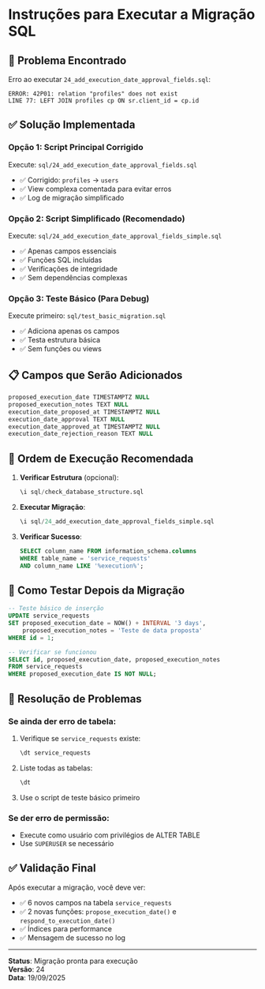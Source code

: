 # Instruções para Executar a Migração SQL

## 🚨 Problema Encontrado

Erro ao executar `24_add_execution_date_approval_fields.sql`:

```
ERROR: 42P01: relation "profiles" does not exist
LINE 77: LEFT JOIN profiles cp ON sr.client_id = cp.id
```

## ✅ Solução Implementada

### Opção 1: Script Principal Corrigido

Execute: `sql/24_add_execution_date_approval_fields.sql`

- ✅ Corrigido: `profiles` → `users`
- ✅ View complexa comentada para evitar erros
- ✅ Log de migração simplificado

### Opção 2: Script Simplificado (Recomendado)

Execute: `sql/24_add_execution_date_approval_fields_simple.sql`

- ✅ Apenas campos essenciais
- ✅ Funções SQL incluídas
- ✅ Verificações de integridade
- ✅ Sem dependências complexas

### Opção 3: Teste Básico (Para Debug)

Execute primeiro: `sql/test_basic_migration.sql`

- ✅ Adiciona apenas os campos
- ✅ Testa estrutura básica
- ✅ Sem funções ou views

## 📋 Campos que Serão Adicionados

```sql
proposed_execution_date TIMESTAMPTZ NULL
proposed_execution_notes TEXT NULL
execution_date_proposed_at TIMESTAMPTZ NULL
execution_date_approval TEXT NULL
execution_date_approved_at TIMESTAMPTZ NULL
execution_date_rejection_reason TEXT NULL
```

## 🔄 Ordem de Execução Recomendada

1. **Verificar Estrutura** (opcional):

   ```sql
   \i sql/check_database_structure.sql
   ```

2. **Executar Migração**:

   ```sql
   \i sql/24_add_execution_date_approval_fields_simple.sql
   ```

3. **Verificar Sucesso**:
   ```sql
   SELECT column_name FROM information_schema.columns
   WHERE table_name = 'service_requests'
   AND column_name LIKE '%execution%';
   ```

## 🧪 Como Testar Depois da Migração

```sql
-- Teste básico de inserção
UPDATE service_requests
SET proposed_execution_date = NOW() + INTERVAL '3 days',
    proposed_execution_notes = 'Teste de data proposta'
WHERE id = 1;

-- Verificar se funcionou
SELECT id, proposed_execution_date, proposed_execution_notes
FROM service_requests
WHERE proposed_execution_date IS NOT NULL;
```

## 🔧 Resolução de Problemas

### Se ainda der erro de tabela:

1. Verifique se `service_requests` existe:

   ```sql
   \dt service_requests
   ```

2. Liste todas as tabelas:

   ```sql
   \dt
   ```

3. Use o script de teste básico primeiro

### Se der erro de permissão:

- Execute como usuário com privilégios de ALTER TABLE
- Use `SUPERUSER` se necessário

## ✅ Validação Final

Após executar a migração, você deve ver:

- ✅ 6 novos campos na tabela `service_requests`
- ✅ 2 novas funções: `propose_execution_date()` e `respond_to_execution_date()`
- ✅ Índices para performance
- ✅ Mensagem de sucesso no log

---

**Status**: Migração pronta para execução  
**Versão**: 24  
**Data**: 19/09/2025
